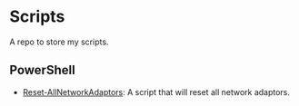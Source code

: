 # Scripts
A repo to store my scripts.

## PowerShell
- [Reset-AllNetworkAdaptors](https://github.com/obs0lete/Scripts/blob/master/Reset-AllNetworkAdaptors.ps1): A script that will reset all network adaptors.
